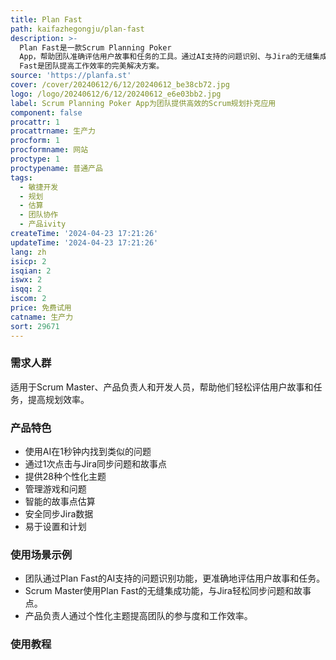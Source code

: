 ```yaml
---
title: Plan Fast
path: kaifazhegongju/plan-fast
description: >-
  Plan Fast是一款Scrum Planning Poker
  App，帮助团队准确评估用户故事和任务的工具。通过AI支持的问题识别、与Jira的无缝集成以及多种个性化主题，Plan
  Fast是团队提高工作效率的完美解决方案。
source: 'https://planfa.st'
cover: /cover/20240612/6/12/20240612_be38cb72.jpg
logo: /logo/20240612/6/12/20240612_e6e03bb2.jpg
label: Scrum Planning Poker App为团队提供高效的Scrum规划扑克应用
component: false
procattr: 1
procattrname: 生产力
procform: 1
procformname: 网站
proctype: 1
proctypename: 普通产品
tags:
  - 敏捷开发
  - 规划
  - 估算
  - 团队协作
  - 产品ivity
createTime: '2024-04-23 17:21:26'
updateTime: '2024-04-23 17:21:26'
lang: zh
isicp: 2
isqian: 2
iswx: 2
isqq: 2
iscom: 2
price: 免费试用
catname: 生产力
sort: 29671
---
```




### 需求人群
适用于Scrum Master、产品负责人和开发人员，帮助他们轻松评估用户故事和任务，提高规划效率。

### 产品特色
- 使用AI在1秒钟内找到类似的问题
- 通过1次点击与Jira同步问题和故事点
- 提供28种个性化主题
- 管理游戏和问题
- 智能的故事点估算
- 安全同步Jira数据
- 易于设置和计划

### 使用场景示例
- 团队通过Plan Fast的AI支持的问题识别功能，更准确地评估用户故事和任务。
- Scrum Master使用Plan Fast的无缝集成功能，与Jira轻松同步问题和故事点。
- 产品负责人通过个性化主题提高团队的参与度和工作效率。

### 使用教程


  
